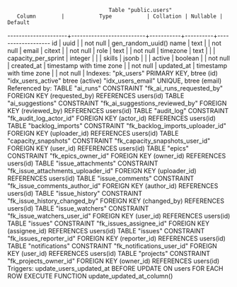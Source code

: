                                     Table "public.users"
       Column        |           Type           | Collation | Nullable |      Default      
---------------------+--------------------------+-----------+----------+-------------------
 id                  | uuid                     |           | not null | gen_random_uuid()
 name                | text                     |           | not null | 
 email               | citext                   |           | not null | 
 role                | text                     |           | not null | 
 timezone            | text                     |           |          | 
 capacity_per_sprint | integer                  |           |          | 
 skills              | jsonb                    |           |          | 
 active              | boolean                  |           | not null | 
 created_at          | timestamp with time zone |           | not null | 
 updated_at          | timestamp with time zone |           | not null | 
Indexes:
    "pk_users" PRIMARY KEY, btree (id)
    "idx_users_active" btree (active)
    "idx_users_email" UNIQUE, btree (email)
Referenced by:
    TABLE "ai_runs" CONSTRAINT "fk_ai_runs_requested_by" FOREIGN KEY (requested_by) REFERENCES users(id)
    TABLE "ai_suggestions" CONSTRAINT "fk_ai_suggestions_reviewed_by" FOREIGN KEY (reviewed_by) REFERENCES users(id)
    TABLE "audit_log" CONSTRAINT "fk_audit_log_actor_id" FOREIGN KEY (actor_id) REFERENCES users(id)
    TABLE "backlog_imports" CONSTRAINT "fk_backlog_imports_uploader_id" FOREIGN KEY (uploader_id) REFERENCES users(id)
    TABLE "capacity_snapshots" CONSTRAINT "fk_capacity_snapshots_user_id" FOREIGN KEY (user_id) REFERENCES users(id)
    TABLE "epics" CONSTRAINT "fk_epics_owner_id" FOREIGN KEY (owner_id) REFERENCES users(id)
    TABLE "issue_attachments" CONSTRAINT "fk_issue_attachments_uploader_id" FOREIGN KEY (uploader_id) REFERENCES users(id)
    TABLE "issue_comments" CONSTRAINT "fk_issue_comments_author_id" FOREIGN KEY (author_id) REFERENCES users(id)
    TABLE "issue_history" CONSTRAINT "fk_issue_history_changed_by" FOREIGN KEY (changed_by) REFERENCES users(id)
    TABLE "issue_watchers" CONSTRAINT "fk_issue_watchers_user_id" FOREIGN KEY (user_id) REFERENCES users(id)
    TABLE "issues" CONSTRAINT "fk_issues_assignee_id" FOREIGN KEY (assignee_id) REFERENCES users(id)
    TABLE "issues" CONSTRAINT "fk_issues_reporter_id" FOREIGN KEY (reporter_id) REFERENCES users(id)
    TABLE "notifications" CONSTRAINT "fk_notifications_user_id" FOREIGN KEY (user_id) REFERENCES users(id)
    TABLE "projects" CONSTRAINT "fk_projects_owner_id" FOREIGN KEY (owner_id) REFERENCES users(id)
Triggers:
    update_users_updated_at BEFORE UPDATE ON users FOR EACH ROW EXECUTE FUNCTION update_updated_at_column()